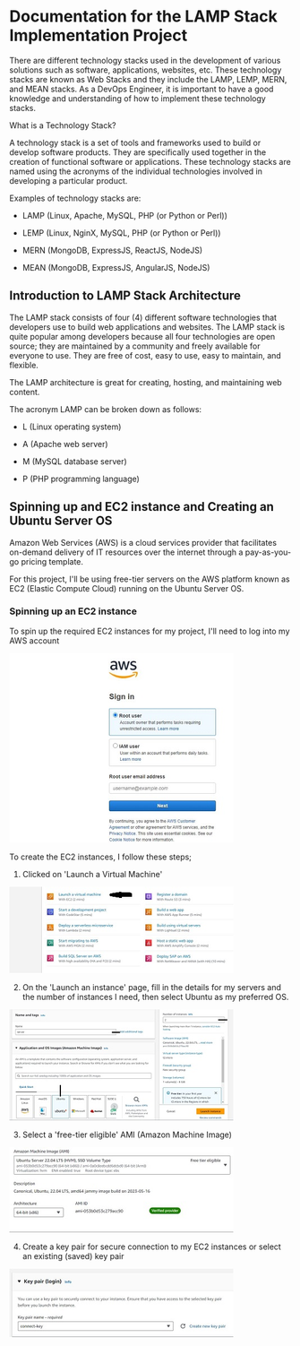 
# Documentation for the LAMP Stack Implementation Project

There are different technology stacks used in the development of various solutions such as software, applications, websites, etc. These technology stacks are known as Web Stacks and they include the LAMP, LEMP, MERN, and MEAN stacks. As a DevOps Engineer, it is important to have a good knowledge and understanding of how to implement these technology stacks.

What is a Technology Stack?

A technology stack is a set of tools and frameworks used to build or develop software products. They are specifically used together in the creation of functional software or applications. These technology stacks are named using the acronyms of the individual technologies involved in developing a particular product.

Examples of technology stacks are:

- LAMP (Linux, Apache, MySQL, PHP (or Python or Perl))

- LEMP (Linux, NginX, MySQL, PHP (or Python or Perl))

- MERN (MongoDB, ExpressJS, ReactJS, NodeJS)

- MEAN (MongoDB, ExpressJS, AngularJS, NodeJS)

## Introduction to LAMP Stack Architecture

The LAMP stack consists of four (4) different software technologies that developers use to build web applications and websites. The LAMP stack is quite popular among developers because all four technologies are open source; they are maintained by a community and freely available for everyone to use. They are free of cost, easy to use, easy to maintain, and flexible.

The LAMP architecture is great for creating, hosting, and maintaining web content.

The acronym LAMP can be broken down as follows:

- L (Linux operating system)

- A (Apache web server)

- M (MySQL database server)

- P (PHP programming language)

## Spinning up and EC2 instance and Creating an Ubuntu Server OS

Amazon Web Services (AWS) is a cloud services provider that facilitates on-demand delivery of IT resources over the internet through a pay-as-you-go pricing template.

For this project, I'll be using free-tier servers on the AWS platform known as EC2 (Elastic Compute Cloud) running on the Ubuntu Server OS.

### Spinning up an EC2 instance

To spin up the required EC2 instances for my project, I'll need to log into my AWS account

![Alt text](Images/aws_login.JPG)

To create the EC2 instances, I follow these steps;

1. Clicked on 'Launch a Virtual Machine'

![Alt text](Images/launch_instance.JPG)

2. On the 'Launch an instance' page, fill in the details for my servers and the number of instances I need, then select Ubuntu as my preferred OS.

![Alt text](Images/select_instance_details.JPG)

3. Select a 'free-tier eligible' AMI (Amazon Machine Image) 

![Alt text](Images/free_tier_eligible.JPG)

4. Create a key pair for secure connection to my EC2 instances or select an existing (saved) key pair

![Alt text](Images/key_pair_creation_selection.JPG)







